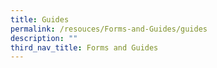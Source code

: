 ```yaml
---
title: Guides
permalink: /resouces/Forms-and-Guides/guides
description: ""
third_nav_title: Forms and Guides
---
```


